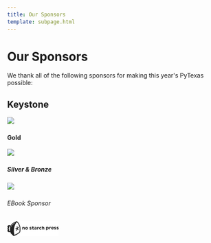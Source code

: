 ```yaml
---
title: Our Sponsors
template: subpage.html
---
```


# Our Sponsors
We thank all of the following sponsors for making this year's PyTexas possible:

<div class="container">

  <h2>Keystone</h2>
  <div class="row mb-4">
    <div class="col-12 text-center">
      <img src="/assets/img/sponsors/DO_Logo_Horizontal_Blue.png">
    </div>
  </div>
<!--  <h3>Diamond</h3>
  <div class="row mb-4">
    <div class="col-4 text-center">
      <img src="/assets/img/old-sponsors/DO_Logo_Horizontal_Blue.png">
    </div>
    <div class="col-4 text-center">
      <img src="/assets/img/old-sponsors/2000px-Oracle_logo.svg.png">
    </div>
    <div class="col-4 text-center">
      <img src="/assets/img/old-sponsors/tealslogo.png">
    </div>
  </div>
  <h3>T-Shirt Sponsor</h3>
  <div class="row mb-4">
    <div class="col-4 text-center">
      <img src="/assets/img/old-sponsors/DO_Logo_Horizontal_Blue.png">
    </div>
    <div class="col-4 text-center">
      <img src="/assets/img/old-sponsors/2000px-Oracle_logo.svg.png">
    </div>
    <div class="col-4 text-center">
      <img src="/assets/img/old-sponsors/tealslogo.png">
    </div>
  </div> -->
  <h4>Gold</h4>
  <div class="row mb-4">
    <div class="col-6 offset-3 text-center">
      <img src="/assets/img/sponsors/oracle-logo.png">
    </div>
  </div>
  <h5>Silver & Bronze</h5>
  <div class="row mb-4">
    <div class="col-4 offset-4 text-center">
      <img src="/assets/img/sponsors/tealslogo.png">
    </div>
  </div>
  <h6>EBook Sponsor</h3>
  <div class="row mb-4">
    <div class="col-12 text-center">
      <img src="/assets/img/old-sponsors/bighorizontal_transparent2.png">
    </div>
  </div>
</div>
